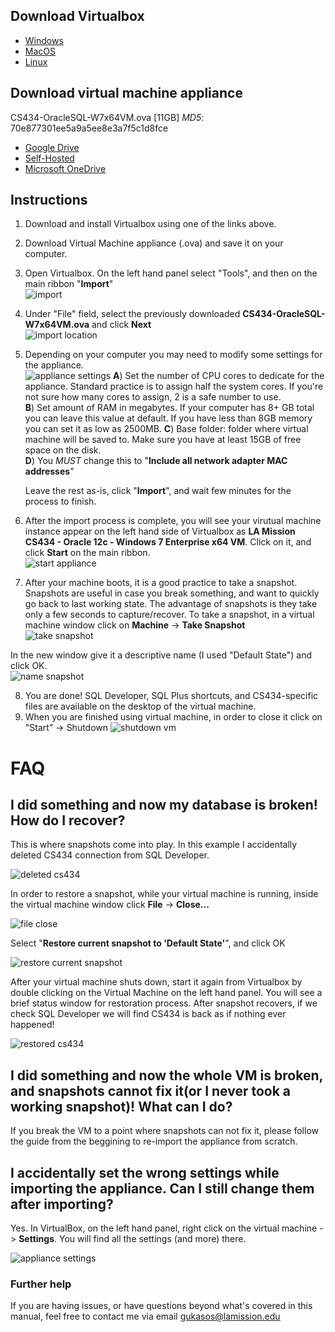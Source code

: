 ## Download Virtualbox

* [Windows](https://download.virtualbox.org/virtualbox/6.1.4/VirtualBox-6.1.4-136177-Win.exe)
* [MacOS](https://download.virtualbox.org/virtualbox/6.1.4/VirtualBox-6.1.4-136177-OSX.dmg)
* [Linux](https://www.virtualbox.org/wiki/Linux_Downloads)

## Download virtual machine appliance

CS434-OracleSQL-W7x64VM.ova [11GB]
*MD5*: 70e877301ee5a9a5ee8e3a7f5c1d8fce  

* [Google Drive](https://drive.google.com/open?id=1q3cEDRtSLNcrzHjsAQ7H705WfBaCmVAj)  
* [Self-Hosted](http://academic.lamission.edu/cs434/CS434-OracleSQL-W7x64VM.ova)
* [Microsoft OneDrive](https://studentlaccd-my.sharepoint.com/:u:/g/personal/gukasos_laccd_edu/EXG8mnINdJdOujL4aq_tA1kBxkoSHLGjOWqQI5xiH8f6gA?e=eb6QQ6)

## Instructions

1) Download and install Virtualbox using one of the links above.
2) Download Virtual Machine appliance (.ova) and save it on your computer.
3) Open Virtualbox. On the left hand panel select "Tools", and then on the main ribbon "**Import**"  
![import](./img/vbimport.png)
4) Under "File" field, select the previously downloaded **CS434-OracleSQL-W7x64VM.ova** and click **Next**  
![import location](./img/path.png)
5) Depending on your computer you may need to modify some settings for the appliance.  
![appliance settings](./img/app_settings.png)
    **A**) Set the number of CPU cores to dedicate for the appliance. Standard practice is to assign half the system cores. If you're not sure how many cores to assign, 2 is a safe number to use.  
    **B**) Set amount of RAM in megabytes. If your computer has 8+ GB total you can leave this value at default. If you have less than 8GB memory you can set it as low as 2500MB.
    **C**) Base folder: folder where virtual machine will be saved to. Make sure you have at least 15GB of free space on the disk.  
    **D**) You *MUST* change this to "**Include all network adapter MAC addresses**"

    Leave the rest as-is, click "**Import**", and wait few minutes for the process to finish.
6) After the import process is complete, you will see your virutual machine instance appear on the left hand side of Virtualbox as **LA Mission CS434 - Oracle 12c - Windows 7 Enterprise x64 VM**. Click on it, and click **Start** on the main ribbon.  
![start appliance](./img/start.png)
7) After your machine boots, it is a good practice to take a snapshot. Snapshots are useful in case you break something, and want to quickly go back to last working state. The advantage of snapshots is they take only a few seconds to capture/recover. To take a snapshot, in a virtual machine window click on **Machine** -> **Take Snapshot**  
![take snapshot](./img/snap.png)  

In the new window give it a descriptive name (I used "Default State") and click OK.  
![name snapshot](./img/snap2.png)  

8) You are done! SQL Developer, SQL Plus shortcuts, and CS434-specific files are available on the desktop of the virtual machine.  
9) When you are finished using virtual machine, in order to close it click on "Start" -> Shutdown
![shutdown vm](./img/shutdownvm.png)

# FAQ

## I did something and now my database is broken! How do I recover?

This is where snapshots come into play. In this example I accidentally deleted CS434 connection from SQL Developer.  

![deleted cs434](./img/cs434msng.png)

In order to restore a snapshot, while your virtual machine is running, inside the virtual machine window click **File** -> **Close...**  

![file close](./img/fileclose.png)

Select "**Restore current snapshot to 'Default State'**", and click OK

![restore current snapshot](./img/restoresnap.png)

After your virtual machine shuts down, start it again from Virtualbox by double clicking on the Virtual Machine on the left hand panel. You will see a brief status window for restoration process. After snapshot recovers, if we check SQL Developer we will find CS434 is back as if nothing ever happened!

![restored cs434](./img/snapsuccess.png)

## I did something and now the whole VM is broken, and snapshots cannot fix it(or I never took a working snapshot)! What can I do?

If you break the VM to a point where snapshots can not fix it, please follow the guide from the beggining to re-import the appliance from scratch.

## I accidentally set the wrong settings while importing the appliance. Can I still change them after importing?

Yes. In VirtualBox, on the left hand panel, right click on the virtual machine -> **Settings**. You will find all the settings (and more) there.

![appliance settings](./img/settings.png)

### Further help

If you are having issues, or have questions beyond what's covered in this manual, feel free to contact me via email gukasos@lamission.edu
